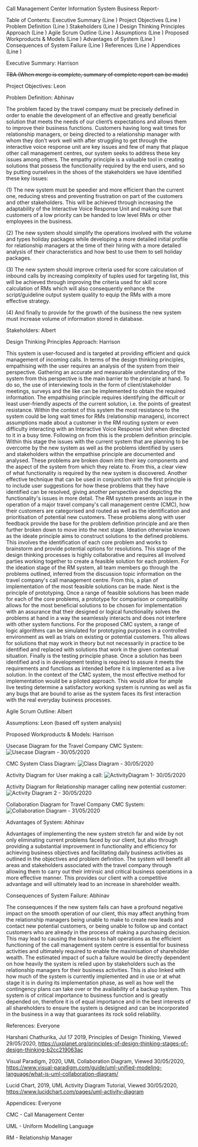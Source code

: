 Call Management Center Information System Business Report-

Table of Contents:
Executive Summary                                                            (Line )
Project Objectives                                                               (Line )
Problem Definition                                                               (Line )
Stakeholders                                                                       (Line )
Design Thinking Principles Approach                                 (Line )
Agile Scrum Outline                                                            (Line )
Assumptions                                                                       (Line )
Proposed Workproducts & Models                                     (Line )
Advantages of System                                                        (Line )
Consequences of System Failure                                       (Line )
References                                                                          (Line )
Appendices                                                                         (Line )

Executive Summary: Harrison

~~TBA (When merge is complete, summary of complete report can be made)~~

Project Objectives: Leon

Problem Definition: Abhinav

The problem faced by the travel company must be precisely defined in order to enable the development of an effective and greatly beneficial solution that meets the needs of our client’s expectations and allows them to improve their business functions. Customers having long wait times for relationship managers, or being directed to a relationship manager with whom they don’t work well with after struggling to get through the interactive voice response unit are key issues and few of many that plaque other call management centres, our system seeks to address these key issues among others. The empathy principle is a valuable tool in creating solutions that possess the functionality required by the end users, and so by putting ourselves in the shoes of the stakeholders we have identified these key issues: 

(1) The new system must be speedier and more efficient than the current one, reducing stress and preventing frustration on part of the customers and other stakeholders. This will be achieved through increasing the adaptability of the Interactive Voice Response Unit and making sure that customers of a low priority can be handed to low level RMs or other employees in the business.

(2)	The new system should simplify the operations involved with the volume and types holiday packages while developing a more detailed initial profile for relationship managers at the time of their hiring with a more detailed analysis of their characteristics and how best to use them to sell holiday packages.

(3) The new system should improve criteria used for score calculation of inbound calls by increasing complexity of tuples used for targeting list, this will be achieved through improving the criteria used for skill score calculation of RMs which will also consequently enhance the script/guideline output system quality to equip the RMs with a more effective strategy.

(4) And finally to provide for the growth of the business the new system must increase volume of information stored in database.


Stakeholders: Albert

Design Thinking Principles Approach: Harrison

This system is user-focused and is targeted at providing efficient and quick management of incoming calls. In terms of the design thinking principles, empathising with the user requires an analysis of the system from their perspective. Gathering an accurate and measurable understanding of the system from this perspective is the main barrier to the principle at hand. To do so, the use of interviewing tools in the form of client/stakeholder meetings, surveys and the like can be implemented to obtain the required information. The empathising principle requires identifying the difficult or least user-friendly aspects of the current solution, i.e. the points of greatest resistance. Within the context of this system the most resistance to the system could be long wait times for RMs (relationship managers), incorrect assumptions made about a customer in the RM routing system or even difficulty interacting with an Interactive Voice Response Unit when directed to it in a busy time.
Following on from this is the problem definition principle. Within this stage the issues with the current system that are planning to be overcome by the new system as well as the problems identified by users and stakeholders within the empathise principle are documented and analysed. These problems are broken down into their key components and the aspect of the system from which they relate to. From this, a clear view of what functionality is required by the new system is discovered. Another effective technique that can be used in conjunction with the first principle is to include user suggestions for how these problems that they have identified can be resolved, giving another perspective and depicting the functionality's issues in more detail. The RM system presents an issue in the operation of a major travel company's call management centre (CMC), how their customers are categorised and routed as well as the identification and prioritisation of potential new customers. These problems along with user feedback provide the base for the problem definition principle and are then further broken down to move into the next stage.
Ideation otherwise known as the ideate principle aims to construct solutions to the defined problems. This involves the identification of each core problem and works to brainstorm and provide potential options for resolutions. This stage of the design thinking processes is highly collaborative and requires all involved parties working together to create a feasible solution for each problem. For the ideation stage of the RM system, all team members go through the problems outlined, inferred from the discussion topic information on the travel company's call management centre. From this, a plan of implementation of the most feasible solutions can be made.
Next is the principle of prototyping. Once a range of feasible solutions has been made for each of the core problems, a prototype for comparison or compatibility allows for the most beneficial solutions to be chosen for implementation with an assurance that their designed or logical functionality solves the problems at hand in a way the seamlessly interacts and does not interfere with other system functions. For the proposed CMC system, a range of logic algorithms can be simulated for prototyping purposes in a controlled environment as well as trials on existing or potential customers. This allows for solutions that may work in theory but not necessarily in practice to be identified and replaced with solutions that work in the given contextual situation.
Finally is the testing principle phase. Once a solution has been identified and is in development testing is required to assure it meets the requirements and functions as intended before it is implemented as a live solution. In the context of the CMC system, the most effective method for implementation would be a piloted approach. This would allow for ample live testing determine a satisfactory working system is running as well as fix any bugs that are bound to arise as the system faces its first interaction with the real everyday business processes.

Agile Scrum Outline: Albert

Assumptions: Leon
(based off system analysis)

Proposed Workproducts & Models: Harrison

Usecase Diagram for the Travel Company CMC System:
![Usecase Diagram - 30/05/2020](usecase.png)

CMC System Class Diagram:
![Class Diagram - 30/05/2020](ISDM_classDiagram.png)

Activity Diagram for User making a call:
![ActivityDiagram 1- 30/05/2020](activity1.png)

Activity Diagram for Relationship manager calling new potential customer:
![Activity Diagram 2 - 30/05/2020](activity2.png)

Collaboration Diagram for Travel Company CMC System:
![Collaboration Diagram - 31/05/2020](collab.png)

Advantages of System: Abhinav

Advantages of implementing the new system stretch far and wide by not only eliminating current problems faced by our client, but also through providing a substantial improvement in functionality and efficiency for achieving business objectives and facilitating daily business activities as outlined in the objectives and problem definition. The system will benefit all areas and stakeholders associated with the travel company through allowing them to carry out their intrinsic and critical business operations in a more effective manner. This provides our client with a competitive advantage and will ultimately lead to an increase in shareholder wealth.

Consequences of System Failure: Abhinav

The consequences if the new system fails can have a profound negative impact on the smooth operation of our client, this may affect anything from the relationship managers being unable to make to create new leads and contact new potential customers, or being unable to follow up and contact customers who are already in the process of making a purchasing decision. This may lead to causing the business to halt operations as the efficient functioning of the call management system centre is essential for business activities and ultimately required to enable the maximisation of shareholder wealth. The estimated impact of such a failure would be directly dependent on how heavily the system is relied upon by stakeholders such as the relationship managers for their business activities. This is also linked with how much of the system is currently implemented and in use or at what stage it is in during its implementation phase, as well as how well the contingency plans can take over or the availability of a backup system. This system is of critical importance to business function and is greatly depended on, therefore it is of equal importance and in the best interests of all shareholders to ensure the system is designed and can be incorporated in the business in a way that guarantees its rock solid reliability.

References: Everyone

Harshani Chathurika, Jul 17 2019, Principles of Design Thinking, Viewed 29/05/2020, <https://uxplanet.org/principles-of-design-thinking-stages-of-design-thinking-b2cc219063ac>

Visual Paradigm, 2020, UML Collaboration Diagram, Viewed 30/05/2020, <https://www.visual-paradigm.com/guide/uml-unified-modeling-language/what-is-uml-collaboration-diagram/>

Lucid Chart, 2019, UML Activity Diagram Tutorial, Viewed 30/05/2020, <https://www.lucidchart.com/pages/uml-activity-diagram>

Appendices: Everyone

CMC - Call Management Center

UML - Uniform Modelling Language

RM - Relationship Manager
